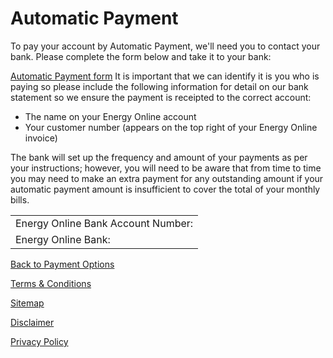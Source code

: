# Automatic Payment
To pay your account by Automatic Payment, we'll need you to contact your bank. Please complete the form below and take it to your bank:
 
[Automatic Payment form](http://www.energyonline.co.nz/Portals/0/Forms/Automatic_Payment_Authority_Form.pdf)
It is important that we can identify it is you who is paying so please include the following information for detail on our bank statement so we ensure the payment is receipted to the correct account:
 
- The name on your Energy Online account
- Your customer number (appears on the top right of your Energy Online invoice)
 
The bank will set up the frequency and amount of your payments as per your instructions; however, you will need to be aware that from time to time you may need to make an extra payment for any outstanding amount if your automatic payment amount is insufficient to cover the total of your monthly bills.
 
| |
| --------------------| 
| Energy Online Bank Account Number:|    03 0584 0225333 00 
| Energy Online Bank:|   Westpac Bank 
 
 
[Back to Payment Options](http://www.energyonline.co.nz/business/business_faqs/business_faqs_-_payment_options)
 
[Terms & Conditions](http://www.energyonline.co.nz/terms)
 
[Sitemap](http://www.energyonline.co.nz/home/site_map)
 
[Disclaimer](http://www.energyonline.co.nz/home/site_map/disclaimer)
 
[Privacy Policy](http://www.energyonline.co.nz/home/site_map/privacy_policy)
